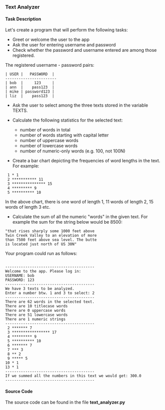 ### Text Analyzer

#### Task Description

Let's create a program that will perform the following tasks:

 * Greet or welcome the user to the app
 * Ask the user for entering username and password
 * Check whether the password and username entered are among those registered.

The registered username - password pairs:
```
| USER |   PASSWORD  |
-----------------------
| bob  |     123     |
| ann  |    pass123  |
| mike | password123 |
| liz  |    pass123  |
```

 * Ask the user to select among the three texts stored in the variable TEXTS.

 * Calculate the following statistics for the selected text:
    *    number of words in total
    *    number of words starting with capital letter
    *    number of uppercase words
    *    number of lowercase words
    *    number of numeric-only words (e.g. 100, not 100N)

 * Create a bar chart depicting the frequencies of word lengths in the text. For example:
```
 1 * 1
 2 *********** 11
 3 *************** 15
 4 ********* 9
 5 ********** 10
```
In the above chart, there is one word of length 1, 11 words of length 2, 15 words of length 3 etc.

 * Calculate the sum of all the numeric "words" in the given text. For example the sum for the string below would be 8500:
```
"that rises sharply some 1000 feet above
Twin Creek Valley to an elevation of more
than 7500 feet above sea level. The butte
is located just north of US 30N"
```
Your program could run as follows:
```

----------------------------------------
Welcome to the app. Please log in:
USERNAME: bob
PASSWORD: 123
----------------------------------------
We have 3 texts to be analyzed.
Enter a number btw. 1 and 3 to select: 2
----------------------------------------
There are 62 words in the selected text.
There are 10 titlecase words
There are 0 uppercase words
There are 51 lowercase words
There are 1 numeric strings
----------------------------------------
 2 ******* 7
 3 ***************** 17
 4 ********* 9
 5 ********** 10
 6 ******* 7
 7 *** 3
 8 ** 2
 9 ***** 5
10 * 1
13 * 1
----------------------------------------
If we summed all the numbers in this text we would get: 300.0
----------------------------------------
```

#### Source Code

The source code can be found in the file **text_analyzer.py**
